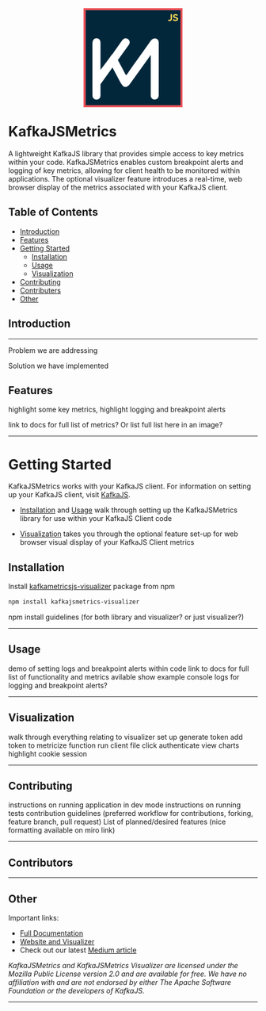 <p align="center"><img src="website/assets/logos/KJSM.png" width='200' style="margin-top: 10px; margin-bottom: -10px;"></p>

# **KafkaJSMetrics**

A lightweight KafkaJS library that provides simple access to key metrics within your code. KafkaJSMetrics enables custom breakpoint alerts and logging of key metrics, allowing for client health to be monitored within applications. The optional visualizer feature introduces a real-time, web browser display of the metrics associated with your KafkaJS client.

## Table of Contents

- [Introduction](#introduction)
- [Features](#features)
- [Getting Started](#getting-started)
  - [Installation](#installation)
  - [Usage](#usage)
  - [Visualization](#visualization)
- [Contributing](#contributing)
- [Contributers](#contributors)
- [Other](#other)

## Introduction

---

Problem we are addressing

Solution we have implemented

## Features

highlight some key metrics, highlight logging and breakpoint alerts

link to docs for full list of metrics? Or list full list here in an image?

---

# Getting Started

KafkaJSMetrics works with your KafkaJS client. For information on setting up your KafkaJS client, visit [KafkaJS](kafka.js.org).

- [Installation](#installation) and [Usage](#usage) walk through setting up the KafkaJSMetrics library for use within your KafkaJS Client code

- [Visualization](#visualization) takes you through the optional feature set-up for web browser visual display of your KafkaJS Client metrics

## Installation

Install [kafkametricsjs-visualizer](npmlink.com) package from npm

```bash
npm install kafkajsmetrics-visualizer
```

npm install guidelines (for both library and visualizer? or just visualizer?)

---

## Usage

demo of setting logs and breakpoint alerts within code
link to docs for full list of functionality and metrics avilable
show example console logs for logging and breakpoint alerts?

---

## Visualization

walk through everything relating to visualizer set up
generate token
add token to metricize function
run client file
click authenticate
view charts
highlight cookie session

---

## Contributing

instructions on running application in dev mode
instructions on running tests
contribution guidelines (preferred workflow for contributions, forking, feature branch, pull request)
List of planned/desired features (nice formatting available on miro link)

---

## Contributors

---

## Other

Important links:

- [Full Documentation](http://kafkajsmetrics.com/docs)
- [Website and Visualizer](http://kafkajsmetrics.com)
- Check out our latest [Medium article](mediumArticle.com)

_KafkaJSMetrics and KafkaJSMetrics Visualizer are licensed under the Mozilla Public License version 2.0 and are available for free. We have no affiliation with and are not endorsed by either The Apache Software Foundation or the developers of KafkaJS._

---
